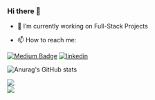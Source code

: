 ### Hi there 👋

- 🔭 I’m currently working on Full-Stack Projects

- 📫 How to reach me: 


[![Medium Badge](https://img.shields.io/badge/-Medium-757575?style=flat-quare&labelColor=757575&logo=Medium&logoColor=white&link=link)](https://medium.com/@adnanyagmur) 
[![linkedin](https://img.shields.io/badge/Linkedin-000000?style=for-the-badge&logo=Linkedin&logoColor=white)](https://www.linkedin.com/in/adnan-ya%C4%9Fmur-59b69b19a/)

![Anurag's GitHub stats](https://github-readme-stats.vercel.app/api?username=adnanyagmur&show_icons=true&theme=tokyonight)

![](https://github-readme-streak-stats.herokuapp.com/?user=adnanyagmur&theme=dark&hide_border=false)<br/>
![](https://github-readme-stats.vercel.app/api/top-langs/?username=adnanyagmur&theme=dark&hide_border=false&include_all_commits=true&count_private=false&layout=compact)
